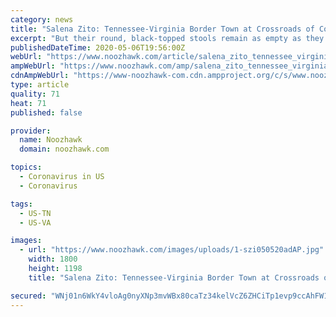 ```yaml
---
category: news
title: "Salena Zito: Tennessee-Virginia Border Town at Crossroads of Coronavirus Policy"
excerpt: "But their round, black-topped stools remain as empty as they were nearly two months ago when the coronavirus first shut down the country. “When they talked about opening Tennessee and not Virginia, I knew this was going to be a problem,"
publishedDateTime: 2020-05-06T19:56:00Z
webUrl: "https://www.noozhawk.com/article/salena_zito_tennessee_virginia_border_town_coronavirus_policy_20200506"
ampWebUrl: "https://www.noozhawk.com/amp/salena_zito_tennessee_virginia_border_town_coronavirus_policy_20200506"
cdnAmpWebUrl: "https://www-noozhawk-com.cdn.ampproject.org/c/s/www.noozhawk.com/amp/salena_zito_tennessee_virginia_border_town_coronavirus_policy_20200506"
type: article
quality: 71
heat: 71
published: false

provider:
  name: Noozhawk
  domain: noozhawk.com

topics:
  - Coronavirus in US
  - Coronavirus

tags:
  - US-TN
  - US-VA

images:
  - url: "https://www.noozhawk.com/images/uploads/1-szi050520adAP.jpg"
    width: 1800
    height: 1198
    title: "Salena Zito: Tennessee-Virginia Border Town at Crossroads of Coronavirus Policy"

secured: "WNj01n6WkY4vloAg0nyXNp3mvWBx80caTz34kelVcZ6ZHCiTp1evp9ccAhFW1Um0s2kSIHhzBbETcCK7X+UoIOI2Cos+57SfwMvq2fOXWewIIHoB6AiX1R0nnyUvuXZHexXb+YX3+N6b39ACPRNDxdiWu1O611cdKPUr0N/bvVsmcBXGWjnEBDeFYiGJqkYupcM0aKFkULTv2l+JxcdBgsiOtEEzA5Bjh4i+qxPBn2pUWN29uKxFaZ6iEwX+w1u5V4fyY2PxUOThouewPrfiw/jSP8imdSs5m1j9QJZoMzaGnnyXEtCEEujvdwe0gcRx;pa7lrsZCpUPGeF953KJT0g=="
---
```


